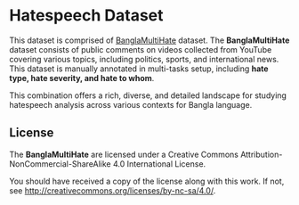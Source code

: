 # Hatespeech Dataset
This dataset is comprised of [BanglaMultiHate](#) dataset. The **BanglaMultiHate** dataset consists of public comments on videos collected from YouTube covering various topics, including politics, sports, and international news. This dataset is manually annotated in multi-tasks setup, including **hate type, hate severity, and hate to whom**.


This combination offers a rich, diverse, and detailed landscape for studying hatespeech analysis across various contexts for Bangla language.


## License
<!-- <WORK> (c) by <AUTHOR(S)> -->

The **BanglaMultiHate** are licensed under a
Creative Commons Attribution-NonCommercial-ShareAlike 4.0 International License.

You should have received a copy of the license along with this
work. If not, see <http://creativecommons.org/licenses/by-nc-sa/4.0/>.
